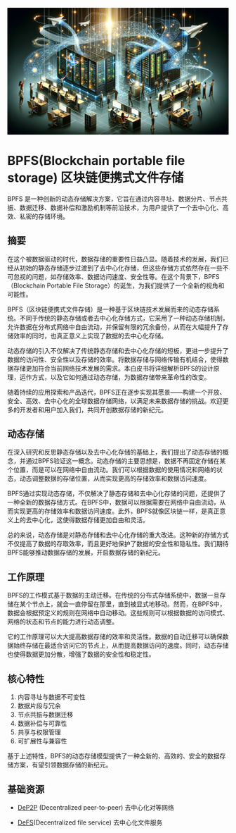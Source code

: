 ![flow diagram](bpfs.jpg)

# BPFS(Blockchain portable file storage) 区块链便携式文件存储

BPFS 是一种创新的动态存储解决方案，它旨在通过内容寻址、数据分片、节点共振、数据迁移、数据补偿和激励机制等前沿技术，为用户提供了一个去中心化、高效、私密的存储环境。

## 摘要

在这个被数据驱动的时代，数据存储的重要性日益凸显。随着技术的发展，我们已经从初始的静态存储逐步过渡到了去中心化存储，但这些存储方式依然存在一些不可忽视的问题，如存储效率、数据访问速度、安全性等。在这个背景下，BPFS（Blockchain Portable File Storage）的诞生，为我们提供了一个全新的视角和可能性。

BPFS（区块链便携式文件存储）是一种基于区块链技术发展而来的动态存储系统。不同于传统的静态存储或者去中心化存储方式，它采用了一种动态存储机制，允许数据在分布式网络中自由流动，并保留有限的冗余备份，从而在大幅提升了存储效率的同时，也真正意义上实现了数据的去中心化存储。

动态存储的引入不仅解决了传统静态存储和去中心化存储的短板，更进一步提升了数据的访问性、安全性以及存储的效率。将数据存储与网络传输有机结合，使得数据存储更加符合当前网络技术发展的需求。本白皮书将详细解析BPFS的设计原理，运作方式，以及它如何通过动态存储，为数据存储带来革命性的改变。

随着持续的应用探索和产品迭代，BPFS正在逐步实现其愿景——构建一个开放、安全、高效、去中心化的全球数据存储网络，以满足未来数据存储的挑战。欢迎更多的开发者和用户加入我们，共同开创数据存储的新纪元。

## 动态存储

在深入研究和反思静态存储以及去中心化存储的基础上，我们提出了动态存储的概念，并通过BPFS验证这一概念。动态存储的主要思想是，数据不再固定存储在某个位置，而是可以在网络中自由流动。我们可以根据数据的使用情况和网络的状态，动态调整数据的存储位置，从而实现更高的存储效率和数据访问速度。

BPFS通过实现动态存储，不仅解决了静态存储和去中心化存储的问题，还提供了一种全新的数据存储方式。在BPFS中，数据可以根据需要在网络中自由流动，从而实现更高的存储效率和数据访问速度。此外，BPFS就像区块链一样，是真正意义上的去中心化，这使得数据存储更加自由和灵活。

总的来说，动态存储是对静态存储和去中心化存储的重大改进。这种新的存储方式不仅提高了数据的存取效率，而且更好地保护了数据的安全性和隐私性。我们期待BPFS能够推动数据存储的发展，开启数据存储的新纪元。

## 工作原理

BPFS的工作模式基于数据的主动迁移。在传统的分布式存储系统中，数据一旦存储在某个节点上，就会一直停留在那里，直到被显式地移动。然而，在BPFS中，数据会根据预定义的规则在网络中自动移动。这些规则可以根据数据的访问模式、网络的状态和节点的能力进行动态调整。

它的工作原理可以大大提高数据存储的效率和灵活性。数据的自动迁移可以确保数据始终存储在最适合访问它的节点上，从而提高数据访问的速度。同时，动态存储也使得数据更加分散，增强了数据的安全性和稳定性。

## 核心特性

1. 内容寻址与数据不可变性
2. 数据片段与冗余
3. 节点共振与数据迁移
4. 数据补偿与可靠性
5. 共享与权限管理
6. 可扩展性与兼容性

基于上述特性，BPFS的动态存储模型提供了一种全新的、高效的、安全的数据存储方案，有望引领数据存储的新纪元。

## 基础资源

- [DeP2P](https://github.com/bpfs/dep2p) (Decentralized peer-to-peer) 去中心化对等网络
  
- [DeFS](https://github.com/bpfs/defs)(Decentralized file service) 去中心化文件服务

  
